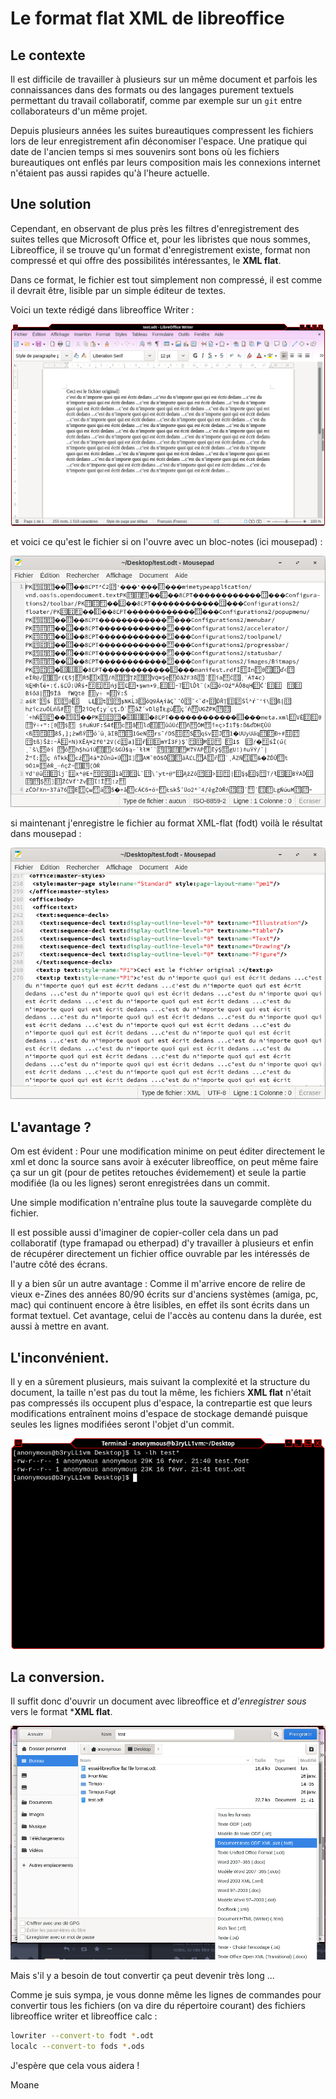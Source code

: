 # Le format flat XML de libreoffice

## Le contexte

Il est difficile de travailler à plusieurs sur un même document et parfois les connaissances dans des formats ou des langages purement textuels permettant du travail collaboratif, comme par exemple sur un `git` entre collaborateurs d'un même projet.

Depuis plusieurs années les suites bureautiques compressent les fichiers lors de leur enregistrement afin déconomiser l'espace. Une pratique qui date de l'ancien temps si mes souvenirs sont bons où les fichiers bureautiques ont enflés par leurs composition mais les connexions internet n'étaient pas aussi rapides qu'à l'heure actuelle.

## Une solution

Cependant, en observant de plus près les filtres d'enregistrement des suites telles que Microsoft Office et, pour les libristes que nous sommes, Libreoffice, il se trouve qu'un format d'enregistrement existe, format non compressé et qui offre des possibilités intéressantes, le **XML flat**.

Dans ce format, le fichier est tout simplement non compressé, il est comme il devrait être, lisible par un simple éditeur de textes.

Voici un texte rédigé dans libreoffice Writer :

![](libreoffice-test.png)

et voici ce qu'est le fichier si on l'ouvre avec un bloc-notes (ici mousepad) :

![](mousepad-test-odt.png)

si maintenant j'enregistre le fichier au format XML-flat (fodt) voilà le résultat dans mousepad :

![](mousepad-test-fodt.png)

## L'avantage ?

Om est évident : Pour une modification minime on peut éditer directement le xml et donc la source sans avoir à exécuter libreoffice, on peut même faire ça sur un git (pour de petites retouches évidemement) et seule la partie modifiée (la ou les lignes) seront enregistrées dans un commit.

Une simple modification n'entraîne plus toute la sauvegarde complète du fichier.

Il est possible aussi d'imaginer de copier-coller cela dans un pad collaboratif (type framapad ou etherpad) d'y travailler à plusieurs et enfin de récupérer directement un fichier office ouvrable par les intéressés de l'autre côté des écrans.

Il y a bien sûr un autre avantage : Comme il m'arrive encore de relire de vieux e-Zines des années 80/90 écrits sur d'anciens systèmes (amiga, pc, mac) qui continuent encore à être lisibles, en effet ils sont écrits dans un format textuel. Cet avantage, celui de l'accès au contenu dans la durée, est aussi à mettre en avant.

## L'inconvénient.

Il y en a sûrement plusieurs, mais suivant la complexité et la structure du document, la taille n'est pas du tout la même, les fichiers **XML flat** n'était pas compressés ils occupent plus d'espace, la contrepartie est que leurs modifications entraînent moins d'espace de stockage demandé puisque seules les lignes modifiées seront l'objet d'un commit.

![](test-list.png)

## La conversion.

Il suffit donc d'ouvrir un document avec libreoffice et *d'enregistrer sous* vers le format ***XML flat**.

![](libreoffice-test-save-as.png)

Mais s'il y a besoin de tout convertir ça peut devenir très long ...

Comme je suis sympa, je vous donne même les lignes de commandes pour convertir tous les fichiers (on va dire du répertoire courant) des fichiers libreoffice writer et libreoffice calc :

```bash
lowriter --convert-to fodt *.odt
localc --convert-to fods *.ods
```

J'espère que cela vous aidera !

Moane
